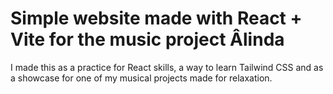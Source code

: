 # Simple website made with React + Vite for the music project Âlinda

I made this as a practice for React skills, a way to learn Tailwind CSS and as a showcase for one of my musical projects made for relaxation.


